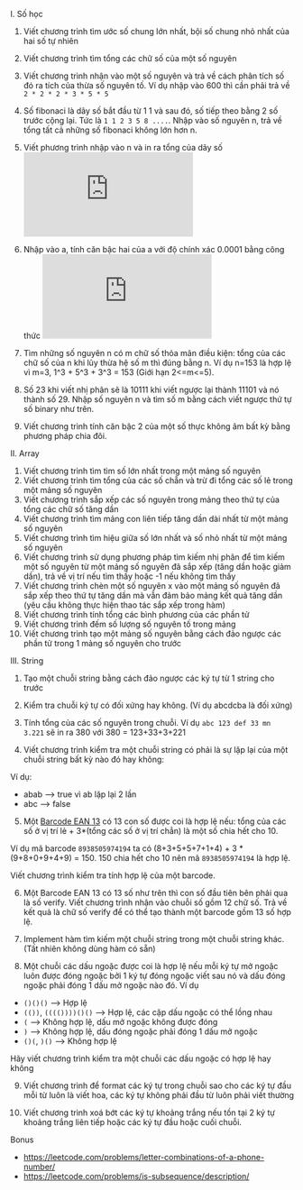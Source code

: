 I. Số học

1. Viết chương trình tìm ước số chung lớn nhất, bội số chung nhỏ nhất của hai số tự nhiên

2. Viết chương trình tìm tổng các chữ số của một số nguyên

3. Viết chương trình nhận vào một số nguyên và trả về cách phân tích số đó ra tích của thừa số nguyên tố. Ví dụ nhập vào 600 thì cần phải trả về `2 * 2 * 2 * 3 * 5 * 5`

5. Số fibonaci là dãy số bắt đầu từ 1 1 và sau đó, số tiếp theo bằng 2 số trước cộng lại. Tức là `1 1 2 3 5 8 ....`. Nhập vào số nguyên n, trả về tổng tất cả những số fibonaci không lớn hơn n.

6. Viết phương trình nhập vào n và in ra tổng của dãy số
    ![Dãy số](https://latex.codecogs.com/gif.latex?1*2&plus;2*3&plus;3*4&plus;...&plus;n(n&plus;1))

7. Nhập vào a, tính căn bậc hai của a với độ chính xác 0.0001 bằng công thức
    ![Căn](https://latex.codecogs.com/gif.latex?%5Chuge%20f%28n%29%20%3D%20%5Cfrac%7Ba%7D%7B2f%28n%29%7D%20&plus;%20%5Cfrac%7Bf%28n%29%7D%7B2%7D)

8. Tìm những số nguyên n có m chữ số thỏa mãn điều kiện: tổng của các chữ số của n khi lũy thừa hệ số m thì đúng bằng n. Ví dụ n=153 là hợp lệ vì m=3, 1^3 + 5^3 + 3^3 = 153 (Giới hạn 2<=m<=5).

9. Số 23 khi viết nhị phân sẽ là 10111 khi viết ngược lại thành 11101 và nó thành số 29. Nhập số nguyên n và tìm số m bằng cách viết ngược thứ tự số binary như trên.

10. Viết chương trình tính căn bậc 2 của một số thực không âm bất kỳ bằng phương pháp chia đôi.

II. Array

1. Viết chương trình tìm tìm số lớn nhất trong một mảng số nguyên
2. Viết chương trình tìm tổng của các số chẵn và trừ đi tổng các số lẻ trong một mảng số nguyên
3. Viết chương trình sắp xếp các số nguyên trong mảng theo thứ tự của tổng các chữ số tăng dần
4. Viết chương trình tìm mảng con liên tiếp tăng dần dài nhất từ một mảng số nguyên
5. Viết chương trình tìm hiệu giữa số lớn nhất và số nhỏ nhất từ một mảng số nguyên
6. Viết chương trình sử dụng phương pháp tìm kiếm nhị phân để tìm kiếm một số nguyên từ một mảng số nguyên đã sắp xếp (tăng dần hoặc giảm dần), trả về vị trí nếu tìm thấy hoặc -1 nếu không tìm thấy
7. Viết chương trình chèn một số nguyên x vào một mảng số nguyên đã sắp xếp theo thứ tự tăng dần mà vẫn đảm bảo mảng kết quả tăng dần (yêu cầu không thực hiện thao tác sắp xếp trong hàm)
8. Viết chương trình tính tổng các bình phương của các phần tử
9. Viết chương trình đếm số lượng số nguyên tố trong mảng
10. Viết chương trình tạo một mảng số nguyên bằng cách đảo ngược các phần tử trong 1 mảng số nguyên cho trước

III. String

1. Tạo một chuỗi string bằng cách đảo ngược các ký tự từ 1 string cho trước
2. Kiểm tra chuỗi ký tự có đối xứng hay không. (Ví dụ abcdcba là đối xứng)
3. Tính tổng của các số nguyên trong chuỗi. Ví dụ `abc 123 def 33 mn 3.221` sẽ in ra 380 với 380 = 123+33+3+221

4. Viết chương trình kiểm tra một chuỗi string có phải là sự lặp lại của một chuỗi string bất kỳ nào đó hay không:

Ví dụ: 
- abab --> true vì ab lặp lại 2 lần
- abc --> false

5. Một [Barcode EAN 13](https://vi.wikipedia.org/wiki/EAN-13) có 13 con số được coi là hợp lệ nếu: tổng của các số ở vị trí lẻ + 3*(tổng các số ở vị trí chẳn) là một số chia hết cho 10.

Ví dụ mã barcode `8938505974194` ta có (8+3+5+5+7+1+4) + 3 * (9+8+0+9+4+9) = 150. 150 chia hết cho 10 nên mã `8938505974194` là hợp lệ.

Viết chương trình kiểm tra tính hợp lệ của một barcode.

6. Một Barcode EAN 13 có 13 số như trên thì con số đầu tiên bên phải qua là số verify. Viết chương trình nhận vào chuỗi số gồm 12 chữ số. Trả về kết quả là chữ số verify để có thể tạo thành một barcode gồm 13 số hợp lệ.

7. Implement hàm tìm kiếm một chuỗi string trong một chuỗi string khác. (Tất nhiên không dùng hàm có sẵn)

8. Một chuỗi các dấu ngoặc được coi là hợp lệ nếu mỗi ký tự mở ngoặc luôn được đóng ngoặc bởi 1 ký tự đóng ngoặc viết sau nó và dấu đóng ngoặc phải đóng 1 dấu mở ngoặc nào đó. Ví dụ

- `()()()` --> Hợp lệ
- `(())`, `(((())))()()` --> Hợp lệ, các cặp dấu ngoặc có thể lồng nhau 
- `(` --> Không hợp lệ, dấu mở ngoặc không được đóng
- `)` --> Không hợp lệ, dấu đóng ngoặc phải đóng 1 dấu mở ngoặc
- `()(`, `)()` --> Không hợp lệ

Hãy viết chương trình kiểm tra một chuỗi các dấu ngoặc có hợp lệ hay không

9. Viết chương trình để format các ký tự trong chuỗi sao cho các ký tự đầu mỗi từ luôn là viết hoa, các ký tự không phải đầu từ luôn phải viết thường

10. Viết chương trình xoá bớt các ký tự khoảng trắng nếu tồn tại 2 ký tự khoảng trắng liên tiếp hoặc các ký tự đầu hoặc cuối chuỗi.

Bonus
- https://leetcode.com/problems/letter-combinations-of-a-phone-number/
- https://leetcode.com/problems/is-subsequence/description/
